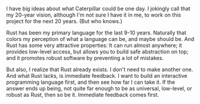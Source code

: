 I have big ideas about what Caterpillar could be one day. I jokingly call that
my 20-year vision, although I'm not sure I have it in me, to work on this
project for the next 20 years. (But who knows.)

Rust has been my primary language for the last 9-10 years. Naturally that colors
my perception of what a language can be, and maybe should be. And Rust has some
very attractive properties: It can run almost anywhere; it provides low-level
access, but allows you to build safe abstraction on top; and it promotes robust
software by preventing a lot of mistakes.

But also, I realize that Rust already exists. I don't need to make another one.
And what Rust lacks, is immediate feedback. I want to build an interactive
programming language first, and then see how far I can take it. If the answer
ends up being, not quite far enough to be as universal, low-level, or robust as
Rust, then so be it. Immediate feedback comes first.
